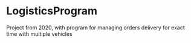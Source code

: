 # LogisticsProgram
Project from 2020, with program for managing orders delivery for exact time with multiple vehicles
